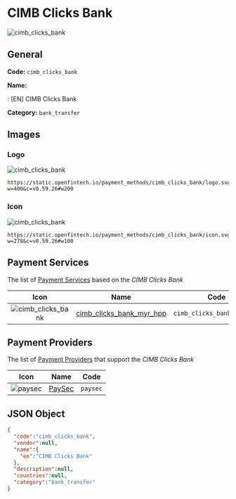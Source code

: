 
# CIMB Clicks Bank 
![cimb_clicks_bank](https://static.openfintech.io/payment_methods/cimb_clicks_bank/logo.svg?w=400&c=v0.59.26#w200)  

## General 
**Code:** `cimb_clicks_bank` 
 
**Name:** 
 
:	[EN] CIMB Clicks Bank 
 
**Category:** `bank_transfer` 
 

## Images 

### Logo 
![cimb_clicks_bank](https://static.openfintech.io/payment_methods/cimb_clicks_bank/logo.svg?w=400&c=v0.59.26#w200)  

```
https://static.openfintech.io/payment_methods/cimb_clicks_bank/logo.svg?w=400&c=v0.59.26#w200
```  

### Icon 
![cimb_clicks_bank](https://static.openfintech.io/payment_methods/cimb_clicks_bank/icon.svg?w=278&c=v0.59.26#w100)  

```
https://static.openfintech.io/payment_methods/cimb_clicks_bank/icon.svg?w=278&c=v0.59.26#w100
```  

## Payment Services 
 
The list of [Payment Services](/payment-services/) based on the _CIMB Clicks Bank_ 

|Icon|Name|Code| 
|:---:|:---:|:---:| 
|![cimb_clicks_bank](https://static.openfintech.io/payment_methods/cimb_clicks_bank/icon.svg?w=278&c=v0.59.26#w100) |[cimb_clicks_bank_myr_hpp](/payment-services/cimb_clicks_bank_myr_hpp/)|`cimb_clicks_bank_myr_hpp`| 
 

## Payment Providers 
 
The list of [Payment Providers](/payment-providers/) that support the _CIMB Clicks Bank_ 

|Icon|Name|Code| 
|:---:|:---:|:---:| 
|![paysec](https://static.openfintech.io/payment_providers/paysec/icon.svg?w=278&c=v0.59.26#w100) |[PaySec](/payment-providers/paysec/)|`paysec`| 
 

## JSON Object 

```json
{
  "code":"cimb_clicks_bank",
  "vendor":null,
  "name":{
    "en":"CIMB Clicks Bank"
  },
  "description":null,
  "countries":null,
  "category":"bank_transfer"
}
```  
